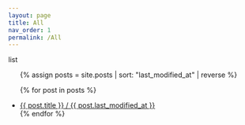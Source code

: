 ```yaml
---
layout: page
title: All
nav_order: 1
permalink: /All
---
```

list
<ul>
  {% assign posts = site.posts | sort: "last_modified_at" | reverse %}
  
  {% for post in posts %}
    <li>
      <a href="{{ post.url }}">{{ post.title }} / {{ post.last_modified_at }}</a>
    </li>
  {% endfor %}
</ul>